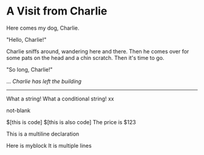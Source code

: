 # A Visit from Charlie

Here comes my dog, Charlie.

"Hello, Charlie!"

Charlie sniffs around, wandering here and there.
Then he comes over for some pats on the head
and a chin scratch. Then it's time to go.

"So long, Charlie!"

...
*Charlie has left the building*

---

What a string!
What a conditional string!
xx

not-blank

$[this is code]
$[this is also code]
The price is $123

This is a multiline declaration

Here is myblock
It is multiple lines
